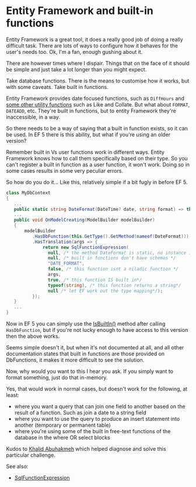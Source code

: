 # Entity Framework and built-in functions

Entity Framework is a great tool, it does a really good job of doing a really difficult task. There are lots of ways to configure how it behaves for the user's needs too. Ok, I'm a fan, enough gushing about it.

There are however times where I dispair. Things that on the face of it should be simple and just take a lot longer than you might expect.

Take database functions. There is the means to customise how it works, but with some caveats. Take built in functions.

Entity Framework provides date focused functions, such as `DiffHours` and [some other utility functions](https://docs.microsoft.com/en-us/dotnet/api/system.data.entity.dbfunctions?view=entity-framework-6.2.0) such as Like and Collate. But what about `FORMAT`, `DATEADD`, etc. They're built in functions, but to entity Framework they're inaccessible, in a way.

So there needs to be a way of saying that a built in function exists, so it can be used. In EF 5 there is this ability, but what if you're using an older version?

Remember built in Vs user functions work in different ways. Entity Framework knows how to call them specifically based on their type. So you can't register a built in function as a user function, it won't work. Doing so in some cases results in some very peculiar errors.

So how do you do it... Like this, relatively simple if a bit fugly in before EF 5.

```csharp
class MyDbContext
{
   ...
   public static string DateFormat(DateTime? date, string format) => throw new NotImplentedException();
   ...
   public void OnModelCreating(ModelBuilder modelBuilder)
   {
       modelBuilder
          .HasDbFunction(this.GetType().GetMethod(nameof(DateFormat)))
          .HasTranslation(args => {
              return new SqlFunctionExpression(
                null, /* the method DateFormat is static, no instance is required */
                null, /* built in functions don't have schemas */
                "DATE_FORMAT",
                false, /* this function isnt a niladic function */
                args,
                true, /* this function IS built in*/
                typeof(string), /* this function returns a string*/
                null /* let EF work out the type mapping*/);
          });
   }
   ...
}
```

Now in EF 5 you can simply use the [IsBuiltIn()](https://docs.microsoft.com/en-us/dotnet/api/microsoft.entityframeworkcore.metadata.builders.dbfunctionbuilder.isbuiltin?view=efcore-5.0#Microsoft_EntityFrameworkCore_Metadata_Builders_DbFunctionBuilder_IsBuiltIn_System_Boolean_) method after calling `HasDbFunction`, but if you're not lucky enough to have access to this version then the above works.

Seems simple doesn't it, but when it's not documented at all, and all other documentation states that built in functions are those provided on DbFunctions, it makes it more difficult to see the solution.

Now, why would you want to this I hear you ask. If you simply want to format something, just do that in-memory.

Yes, that would work in normal cases, but doesn't work for the following, at least:

- where you want a query that can join one field to another based on the result of a function. Such as join a date to a string field
- where you want to use the query to produce an insert statement into another (temporary or permanent table)
- where you're using some of the built in free-text functions of the database in the where OR select blocks

Kudos to [Khalid Abuhakmeh](https://khalidabuhakmeh.com/add-custom-database-functions-for-entity-framework-core) which helped diagnose and solve this particular challenge.

See also:
- [SqlFunctionExpression](https://docs.microsoft.com/en-us/dotnet/api/microsoft.entityframeworkcore.query.sqlexpressions.sqlfunctionexpression.-ctor?view=efcore-3.1#Microsoft_EntityFrameworkCore_Query_SqlExpressions_SqlFunctionExpression__ctor_System_Linq_Expressions_Expression_System_String_System_String_System_Boolean_System_Collections_Generic_IEnumerable_Microsoft_EntityFrameworkCore_Query_SqlExpressions_SqlExpression__System_Boolean_System_Type_Microsoft_EntityFrameworkCore_Storage_RelationalTypeMapping_)
